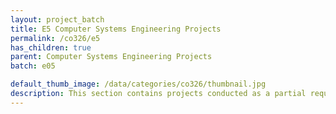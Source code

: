 ```yaml
---
layout: project_batch
title: E5 Computer Systems Engineering Projects
permalink: /co326/e5
has_children: true
parent: Computer Systems Engineering Projects
batch: e05

default_thumb_image: /data/categories/co326/thumbnail.jpg
description: This section contains projects conducted as a partial requirement to complete the course CO326. The timeline for the project is semester 6 (second semester of the third year) of the undergraduate. The main objective of this is to give students a hand on experience of Industrial Communication Networks.
---
```

